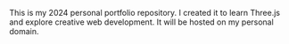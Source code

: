 This is my 2024 personal portfolio repository. I created it to learn Three.js and explore creative web development. It will be hosted on my personal domain.
